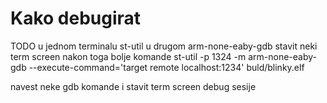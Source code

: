 # Kako debugirat

TODO
u jednom terminalu st-util
u drugom arm-none-eaby-gdb
stavit neki term screen
nakon toga bolje komande
st-util -p 1324 -m
arm-none-eaby-gdb --execute-command='target remote localhost:1234' buld/blinky.elf

navest neke gdb komande i stavit term screen debug sesije

